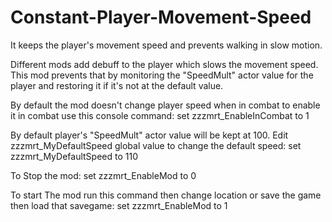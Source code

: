 # Constant-Player-Movement-Speed
It keeps the player's movement speed and prevents walking in slow motion.

Different mods add debuff to the player which slows the movement speed. This mod prevents that by monitoring the "SpeedMult" actor value for the player and restoring it if it's not at the default value.

By default the mod doesn't change player speed when in combat to enable it in combat use this console command:
  set zzzmrt_EnableInCombat to 1

By default player's "SpeedMult" actor value will be kept at 100. Edit zzzmrt_MyDefaultSpeed global value to change the default speed:
  set zzzmrt_MyDefaultSpeed to 110

To Stop the mod: 
  set zzzmrt_EnableMod to 0

To start The mod run this command then change location or save the game then load that savegame:
  set zzzmrt_EnableMod to 1
